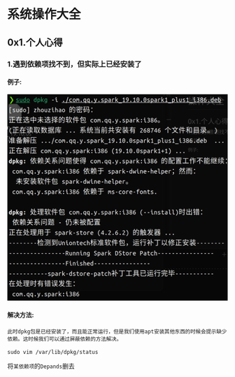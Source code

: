 # 系统操作大全
## 0x1.个人心得
### 1.遇到依赖项找不到，但实际上已经安装了
#### 例子:
![photo](assets/1.png )
#### 解决方法:
`此时dpkg包是已经安装了，而且能正常运行，但是我们使用apt安装其他东西的时候会提示缺少依赖。这时候我们可以通过屏蔽依赖的方法解决。`
```
sudo vim /var/lib/dpkg/status
```
将`某依赖项`的`Depands`删去

